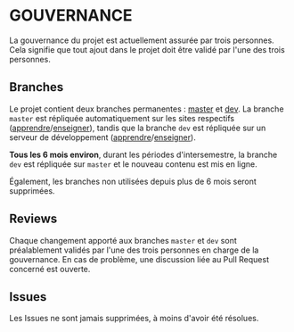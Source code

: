 # GOUVERNANCE

La gouvernance du projet est actuellement assurée par trois personnes. Cela signifie que tout ajout dans le projet doit être validé par l'une des trois personnes.

## Branches
Le projet contient deux branches permanentes : [master](https://github.com/edunumsec2/book) et [dev](https://github.com/edunumsec2/book/tree/dev). La branche `master` est répliquée automatiquement sur les sites respectifs ([apprendre](https://apprendre.modulo-info.ch/)/[enseigner](https://enseigner.modulo-info.ch/)), tandis que la branche `dev` est répliquée sur un serveur de développement ([apprendre](https://dev-apprendre.modulo-info.ch/)/[enseigner](https://dev-enseigner.modulo-info.ch/)).

**Tous les 6 mois environ**, durant les périodes d'intersemestre, la branche `dev` est répliquée sur `master` et le nouveau contenu est mis en ligne.

Également, les branches non utilisées depuis plus de 6 mois seront supprimées.

## Reviews
Chaque changement apporté aux branches `master` et `dev` sont préalablement validés par l'une des trois personnes en charge de la gouvernance. En cas de problème, une discussion liée au Pull Request concerné est ouverte. 

## Issues
Les Issues ne sont jamais supprimées, à moins d'avoir été résolues.
